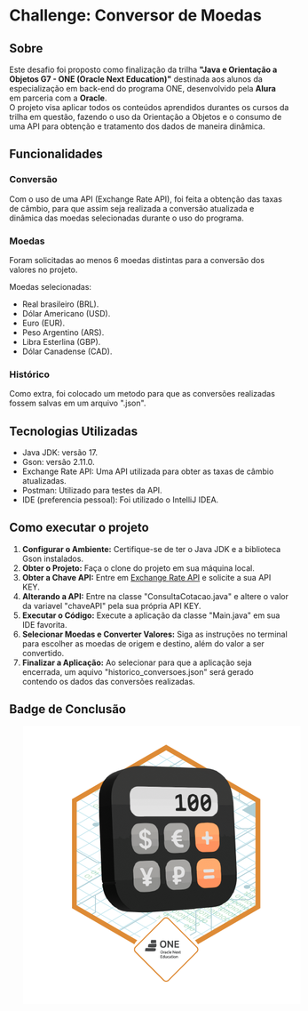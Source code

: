 ﻿# Challenge: Conversor de Moedas

<!--colocar imagem do menu inicial do projeto-->

## Sobre

Este desafio foi proposto como finalização da trilha **"Java e Orientação a Objetos G7 - ONE (Oracle Next Education)"** destinada aos alunos da especialização em back-end do programa ONE, desenvolvido pela **Alura** em parceria com a **Oracle**. </br>
O projeto visa aplicar todos os conteúdos aprendidos durantes os cursos da trilha em questão, fazendo o uso da Orientação a Objetos e o consumo de uma API para obtenção e tratamento dos dados de maneira dinâmica.</br>

## Funcionalidades

### Conversão
Com o uso de uma API (Exchange Rate API), foi feita a obtenção das taxas de câmbio, para que assim seja realizada a conversão atualizada e dinâmica das moedas selecionadas durante o uso do programa.

### Moedas
Foram solicitadas ao menos 6 moedas distintas para a conversão dos valores no projeto.</br>

Moedas selecionadas:
- Real brasileiro (BRL).
- Dólar Americano (USD).
- Euro (EUR).
- Peso Argentino (ARS).
- Libra Esterlina (GBP).
- Dólar Canadense (CAD).

### Histórico
Como extra, foi colocado um metodo para que as conversões realizadas fossem salvas em um arquivo ".json".

<!--colocar imagem do arquivo com o histórico-->

## Tecnologias Utilizadas

- Java JDK: versão 17.
- Gson: versão 2.11.0.
- Exchange Rate API: Uma API utilizada para obter as taxas de câmbio atualizadas.
- Postman: Utilizado para testes da API.
- IDE (preferencia pessoal): Foi utilizado o IntelliJ IDEA.

## Como executar o projeto

1. **Configurar o Ambiente:** Certifique-se de ter o Java JDK e a biblioteca Gson instalados.
2. **Obter o Projeto:** Faça o clone do projeto em sua máquina local.
3. **Obter a Chave API:** Entre em [Exchange Rate API](https://www.exchangerate-api.com/) e solicite a sua API KEY.
4. **Alterando a API:** Entre na classe "ConsultaCotacao.java" e altere o valor da variavel "chaveAPI" pela sua própria API KEY.
5. **Executar o Código:** Execute a aplicação da classe "Main.java" em sua IDE favorita.
6. **Selecionar Moedas e Converter Valores:** Siga as instruções no terminal para escolher as moedas de origem e destino, além do valor a ser convertido.
7. **Finalizar a Aplicação:** Ao selecionar para que a aplicação seja encerrada, um aquivo "historico_conversoes.json" será gerado contendo os dados das conversões realizadas.

## Badge de Conclusão

<img src="./Badge-Conversor.png" alt="Badge de conclusão do challenge." width=500px style="margin-right: 25px; margin-left: 25px;">

<!--colocar imagem da badge de conclusão-->
